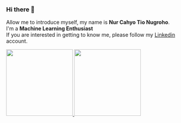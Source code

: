 ### Hi there 👋

Allow me to introduce myself, my name is **Nur Cahyo Tio Nugroho**.
<br>
I'm a **Machine Learning Enthusiast**
<br>
If you are interested in getting to know me, please follow my [Linkedin](https://www.linkedin.com/in/nur-cahyo-tio-nugroho-196125258/) account.

<p align="left">
<a href="https://github.com/tio-ngr">
  <img height="180em" src="https://github-readme-stats-eight-theta.vercel.app/api?username=tio-ngr&show_icons=true&theme=algolia&include_all_commits=true&count_private=true"/>
  <img height="180em" src="https://github-readme-stats-eight-theta.vercel.app/api/top-langs/?username=tio-ngr&layout=compact&langs_count=8&theme=algolia"/>
</a>
</p>
<!--
**tio-ngr/tio-ngr** is a ✨ _special_ ✨ repository because its `README.md` (this file) appears on your GitHub profile.

Here are some ideas to get you started:

- 🔭 I’m currently working on ...
- 🌱 I’m currently learning ...
- 👯 I’m looking to collaborate on ...
- 🤔 I’m looking for help with ...
- 💬 Ask me about ...
- 📫 How to reach me: ...
- 😄 Pronouns: ...
- ⚡ Fun fact: ...
-->
